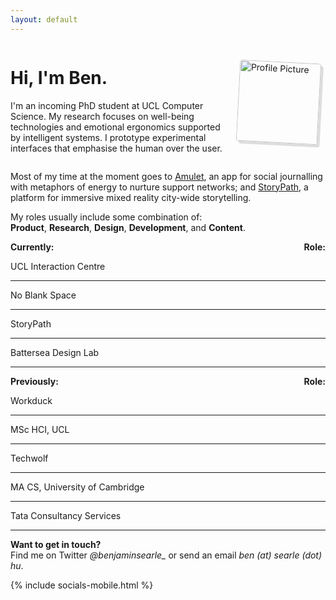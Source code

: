 ```yaml
---
layout: default
---
```


<div style="display: flex; align-items: center; justify-content: space-around;">
  <div style="flex: 1; padding-right: 20px;">
    <h1>Hi, I'm Ben.</h1>
    <p>I'm an incoming PhD student at UCL Computer Science. My research focuses on well-being technologies and emotional ergonomics supported by intelligent systems. I prototype experimental interfaces that emphasise the human over the user.</p>
  </div>
  <div style="width: 140px;"> <!-- Adjust width as needed -->
   <!--change to assets/pfp.png when working locally smh-->
    <img src="/assets/pfp.png" alt="Profile Picture" style="width: 130px; border-radius: 4px; transform: rotate(3deg); box-shadow: 4px 4px 0px #1c1c1c24;">
  </div>
  
</div>

Most of my time at the moment goes to <a href="www.noblank.space/projects/amulet">Amulet</a>, an app for social journalling with metaphors of energy to nurture support networks; and <a href="searle.hu">StoryPath</a>, a platform for immersive mixed reality city-wide storytelling.

My roles usually include some combination of: <br><span style="white-space: nowrap;"><i class="ph ph-package" style="font-size: 20px; vertical-align: middle;"></i> <b>Product</b></span>, <span style="white-space: nowrap;"><i class="ph ph-microscope" style="font-size: 20px; vertical-align: middle;"></i> <b>Research</b></span>, <span style="white-space: nowrap;"><i class="ph ph-palette" style="font-size: 20px; vertical-align: middle;"></i> <b>Design</b></span>, <span style="white-space: nowrap;"><i class="ph ph-code" style="font-size: 20px; vertical-align: middle;"></i> <b>Development</b></span>, and <span style="white-space: nowrap;"><i class="ph ph-pen-nib" style="font-size: 20px; vertical-align: middle;"></i> <b>Content</b></span>.

<div style="display: flex; justify-content: space-between; padding: 0px; font-weight: bold;">
    <span>Currently:</span>
    <span>Role:</span>
</div>

<div class="works">
  <div class="work">
    <p>UCL Interaction Centre</p>
    <hr>
    <i class="ph ph-microscope"></i>
    <i class="ph ph-palette"></i>
    <i class="ph ph-code"></i>
    <i class="ph ph-pen-nib"></i>
  </div>
  <div class="work">
    <p>No Blank Space</p>
    <hr>
    <i class="ph ph-package"></i>
    <i class="ph ph-palette"></i>
    <i class="ph ph-code"></i>
  </div>
  <div class="work">
    <p>StoryPath</p>
    <hr>
    <i class="ph ph-package"></i>
    <i class="ph ph-palette"></i>
    <i class="ph ph-code"></i>
  </div>
  <div class="work">
    <p>Battersea Design Lab</p>
    <hr>
    <i class="ph ph-microscope"></i>
    <i class="ph ph-palette"></i>
    <i class="ph ph-pen-nib"></i>
  </div>
</div>

<div style="display: flex; justify-content: space-between; padding-bottom: 0px; font-weight: bold;">
    <span>Previously:</span>
    <span>Role:</span>
</div>
<div class="works">
 <div class="work">
    <p>Workduck</p>
    <hr>
    <i class="ph ph-package"></i>
    <i class="ph ph-microscope"></i>
    <i class="ph ph-palette"></i>
  </div>
  <div class="work">
    <p>MSc HCI, UCL</p>
    <hr>
    <i class="ph ph-microscope"></i>
    <i class="ph ph-palette"></i>
    <i class="ph ph-pen-nib"></i>
  </div>
  <div class="work">
    <p>Techwolf</p>
    <hr>
    <i class="ph ph-package"></i>
    <i class="ph ph-microscope"></i>
    <i class="ph ph-palette"></i>
    <i class="ph ph-pen-nib"></i>
  </div>
  <div class="work">
    <p>MA CS, University of Cambridge</p>
    <hr>
    <i class="ph ph-microscope"></i>
    <i class="ph ph-code"></i>
    <i class="ph ph-pen-nib"></i>
  </div>
    <div class="work">
    <p>Tata Consultancy Services</p>
    <hr>
    <i class="ph ph-palette"></i>
    <i class="ph ph-code"></i>
  </div>
</div>

**Want to get in touch?** <br>
Find me on Twitter *@benjaminsearle_* or send an email *ben (at) searle (dot) hu*.

<div class="socials">
  {% include socials-mobile.html %}
</div>